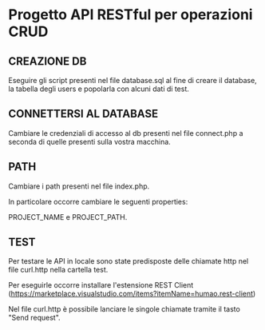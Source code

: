 # Progetto API RESTful per operazioni CRUD

## CREAZIONE DB
Eseguire gli script presenti nel file database.sql al fine di creare il database, la tabella degli users e popolarla con alcuni dati di test. 

## CONNETTERSI AL DATABASE
Cambiare le credenziali di accesso al db presenti nel file connect.php 
a seconda di quelle presenti sulla vostra macchina. 

## PATH
Cambiare i path presenti nel file index.php. 

In particolare occorre cambiare le seguenti properties:

PROJECT_NAME e PROJECT_PATH.

## TEST
Per testare le API in locale sono state predisposte delle chiamate http nel file curl.http nella cartella test.

Per eseguirle occorre installare l'estensione REST Client 
(https://marketplace.visualstudio.com/items?itemName=humao.rest-client)


Nel file curl.http è possibile lanciare le singole chiamate tramite il tasto "Send request".
